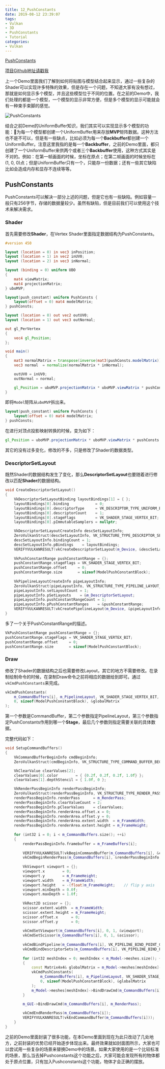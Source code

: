 ```yaml
---
title: 12_PushConstants
date: 2019-08-12 23:39:07
tags:
- Vulkan
- 3D
- PushConstants
- Tutorial
categories:
- Vulkan
---
```


[PushConstants](https://github.com/BobLChen/VulkanDemos/tree/master/examples/12_PushConstants)

[项目Github地址请戳我](https://github.com/BobLChen/VulkanDemos)

上一个Demo里面我们了解到如何将贴图与模型结合起来显示，通过一些复杂的Shader可以实现许多特殊的效果，但是存在一个问题，不知道大家有没有想过，那就是如何显示多个模型，并且这些模型位于不同的位置。在之前的Demo中，我们处理的都是一个模型，一个模型的显示非常方便，但是多个模型的显示可能就会有一种束手束脚的感觉。

<!-- more -->

![PushConstants](https://raw.githubusercontent.com/BobLChen/VulkanTutorials/master/preview/12_PushConstants.jpg)

结合之前Deme的UniformBuffer知识，我们其实可以实现显示多个模型的功能：为每一个模型都创建一个UniformBuffer用来存放**MVP**矩阵数据。这种方法也不是不可以，但是有一些缺点，比如必须为每一个**Backbuffer**都创建一个UniformBuffer。注意这里我指的是每一个**Backbuffer**，之前的Demo里面，都只创建了一个UniformBuffer来供两个或者三个**Backbuffer**使用，这种方式其实是不对的。例如：在第一帧画面的时候，坐标在原点；在第二帧画面的时候坐标在(1, 0, 0)点；但是UniformBuffer只有一个，只能存一份数据；还有一些其它缺陷比如会造成内存和显存不连续等等。

## PushConstants

PushConstants可以解决一部分上述的问题，但是它也有一些缺陷。例如容量一般只有256字节，存储的数据量较少。虽然有缺陷，但是目前我们可以使用这个技术来解决需求。

### Shader

首先需要修改**Shader**，在Vertex Shader里面指定数据结构为PushConstants。

```glsl
#version 450

layout (location = 0) in vec3 inPosition;
layout (location = 1) in vec2 inUV0;
layout (location = 2) in vec3 inNormal;

layout (binding = 0) uniform UBO 
{
	mat4 viewMatrix;
	mat4 projectionMatrix;
} uboMVP;

layout(push_constant) uniform PushConsts {
    layout(offset = 0) mat4 modelMatrix;
} pushConsts;

layout (location = 0) out vec2 outUV0;
layout (location = 1) out vec3 outNormal;

out gl_PerVertex 
{
    vec4 gl_Position;   
};

void main() 
{
	mat3 normalMatrix = transpose(inverse(mat3(pushConsts.modelMatrix)));
	vec3 normal  = normalize(normalMatrix * inNormal);

	outUV0 = inUV0;
	outNormal = normal;

	gl_Position = uboMVP.projectionMatrix * uboMVP.viewMatrix * pushConsts.modelMatrix * vec4(inPosition.xyz, 1.0);
}
```

即将`Model`矩阵从`uboMVP`拆出来。

```glsl
layout(push_constant) uniform PushConsts {
    layout(offset = 0) mat4 modelMatrix;
} pushConsts;
```

在进行对顶点投影映射转换的时候，变为如下：

```glsl
gl_Position = uboMVP.projectionMatrix * uboMVP.viewMatrix * pushConsts.modelMatrix * vec4(inPosition.xyz, 1.0);
```

其它的没有过多变化，修改的不多，只是修改了Shader的数据类型。

### DescriptorSetLayout

既然Shader的数据结构发生了变化，那么**DescriptorSetLayout**也要随着进行修改以匹配**Shader**的数据结构。

```c++
void CreateDescriptorSetLayout()
{
    VkDescriptorSetLayoutBinding layoutBindings[1] = { };
    layoutBindings[0].binding 			 = 0;
    layoutBindings[0].descriptorType     = VK_DESCRIPTOR_TYPE_UNIFORM_BUFFER;
    layoutBindings[0].descriptorCount    = 1;
    layoutBindings[0].stageFlags 		 = VK_SHADER_STAGE_VERTEX_BIT;
    layoutBindings[0].pImmutableSamplers = nullptr;

    VkDescriptorSetLayoutCreateInfo descSetLayoutInfo;
    ZeroVulkanStruct(descSetLayoutInfo, VK_STRUCTURE_TYPE_DESCRIPTOR_SET_LAYOUT_CREATE_INFO);
    descSetLayoutInfo.bindingCount = 1;
    descSetLayoutInfo.pBindings    = layoutBindings;
    VERIFYVULKANRESULT(vkCreateDescriptorSetLayout(m_Device, &descSetLayoutInfo, VULKAN_CPU_ALLOCATOR, &m_DescriptorSetLayout));
    
    VkPushConstantRange pushConstantRange = {};
    pushConstantRange.stageFlags = VK_SHADER_STAGE_VERTEX_BIT;
    pushConstantRange.offset     = 0;
    pushConstantRange.size       = sizeof(ModelPushConstantBlock);
    
    VkPipelineLayoutCreateInfo pipeLayoutInfo;
    ZeroVulkanStruct(pipeLayoutInfo, VK_STRUCTURE_TYPE_PIPELINE_LAYOUT_CREATE_INFO);
    pipeLayoutInfo.setLayoutCount = 1;
    pipeLayoutInfo.pSetLayouts    = &m_DescriptorSetLayout;
    pipeLayoutInfo.pushConstantRangeCount = 1;
    pipeLayoutInfo.pPushConstantRanges    = &pushConstantRange;
    VERIFYVULKANRESULT(vkCreatePipelineLayout(m_Device, &pipeLayoutInfo, VULKAN_CPU_ALLOCATOR, &m_PipelineLayout));
}
```

多了一个关于PushConstantRange的描述。

```c++
VkPushConstantRange pushConstantRange = {};
pushConstantRange.stageFlags = VK_SHADER_STAGE_VERTEX_BIT;
pushConstantRange.offset     = 0;
pushConstantRange.size       = sizeof(ModelPushConstantBlock);
```

### Draw

修改了Shader的数据结构之后也需要修改Layout，其它的地方不需要修改。在录制绘制命令的时候，在录制Draw命令之前将相应的数据给到即可。通过`vkCmdPushConstants`来完成。

```c++
vkCmdPushConstants(
    m_CommandBuffers[i], m_PipelineLayout, VK_SHADER_STAGE_VERTEX_BIT,
    0, sizeof(ModelPushConstantBlock), &globalMatrix
);
```

第一个参数是CommandBuffer，第二个参数指定PipelineLayout，第三个参数指定PushConstants作用到哪一个**Stage**，最后几个参数则指定需要关联的具体数据。

完整代码如下：

```c++
void SetupCommandBuffers()
{
    VkCommandBufferBeginInfo cmdBeginInfo;
    ZeroVulkanStruct(cmdBeginInfo, VK_STRUCTURE_TYPE_COMMAND_BUFFER_BEGIN_INFO);

    VkClearValue clearValues[2];
    clearValues[0].color        = { {0.2f, 0.2f, 0.2f, 1.0f} };
    clearValues[1].depthStencil = { 1.0f, 0 };

    VkRenderPassBeginInfo renderPassBeginInfo;
    ZeroVulkanStruct(renderPassBeginInfo, VK_STRUCTURE_TYPE_RENDER_PASS_BEGIN_INFO);
    renderPassBeginInfo.renderPass      = m_RenderPass;
    renderPassBeginInfo.clearValueCount = 2;
    renderPassBeginInfo.pClearValues    = clearValues;
    renderPassBeginInfo.renderArea.offset.x = 0;
    renderPassBeginInfo.renderArea.offset.y = 0;
    renderPassBeginInfo.renderArea.extent.width  = m_FrameWidth;
    renderPassBeginInfo.renderArea.extent.height = m_FrameHeight;
    
    for (int32 i = 0; i < m_CommandBuffers.size(); ++i)
    {
        renderPassBeginInfo.framebuffer = m_FrameBuffers[i];
        
        VERIFYVULKANRESULT(vkBeginCommandBuffer(m_CommandBuffers[i], &cmdBeginInfo));
        vkCmdBeginRenderPass(m_CommandBuffers[i], &renderPassBeginInfo, VK_SUBPASS_CONTENTS_INLINE);
        
        VkViewport viewport = {};
        viewport.x        = 0;
        viewport.y        = m_FrameHeight;
        viewport.width    = m_FrameWidth;
        viewport.height   = -(float)m_FrameHeight;    // flip y axis
        viewport.minDepth = 0.0f;
        viewport.maxDepth = 1.0f;
        
        VkRect2D scissor = {};
        scissor.extent.width  = m_FrameWidth;
        scissor.extent.height = m_FrameHeight;
        scissor.offset.x      = 0;
        scissor.offset.y      = 0;
        
        vkCmdSetViewport(m_CommandBuffers[i], 0, 1, &viewport);
        vkCmdSetScissor(m_CommandBuffers[i], 0, 1, &scissor);
        
        vkCmdBindPipeline(m_CommandBuffers[i], VK_PIPELINE_BIND_POINT_GRAPHICS, m_Pipeline->pipeline);
        vkCmdBindDescriptorSets(m_CommandBuffers[i], VK_PIPELINE_BIND_POINT_GRAPHICS, m_Pipeline->pipelineLayout, 0, 1, &m_DescriptorSet, 0, nullptr);
        
        for (int32 meshIndex = 0; meshIndex < m_Model->meshes.size(); ++meshIndex)
        {
            const Matrix4x4& globalMatrix = m_Model->meshes[meshIndex]->linkNode->GetGlobalMatrix();
            vkCmdPushConstants(
                m_CommandBuffers[i], m_PipelineLayout, VK_SHADER_STAGE_VERTEX_BIT,
                0, sizeof(ModelPushConstantBlock), &globalMatrix
            );
            m_Model->meshes[meshIndex]->BindDrawCmd(m_CommandBuffers[i]);
        }
        
        m_GUI->BindDrawCmd(m_CommandBuffers[i], m_RenderPass);

        vkCmdEndRenderPass(m_CommandBuffers[i]);
        VERIFYVULKANRESULT(vkEndCommandBuffer(m_CommandBuffers[i]));
    }
}
```

之前的Demo里面封装了很多功能，在本Demo里面到现在为此只改动了几处地方，之前封装的优势已经开始逐步体现出来。最终效果就如封面图所示，大家也可以尝试用一些复杂的场景来替换Demo中的场景。如果大家使用的是一个比较标准的场景，那么当去掉Pushconstants这个功能之后，大家可能会发现所有的物体都处于原点位置，只有加入Pushconstants这个功能，物体才会正确的摆放。

